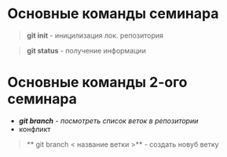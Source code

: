 # Основные команды семинара

>**git init** - иницилизация лок. репозитория

>**git status** - получение информации

# Основные команды 2-ого семинара
* _**git branch** - посмотреть список веток в репозитории_
* конфликт 
> ** git branch < название ветки >** - создать новуб ветку
